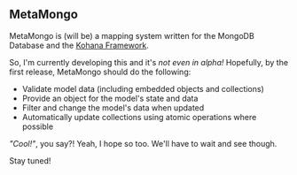## MetaMongo

MetaMongo is (will be) a mapping system written for the MongoDB Database and the [Kohana Framework](http://kohanaframework.org/).

So, I'm currently developing this and it's _not even in alpha!_ Hopefully, by the first release, MetaMongo should do the following:

* Validate model data (including embedded objects and collections)
* Provide an object for the model's state and data
* Filter and change the model's data when updated
* Automatically update collections using atomic operations where possible

_"Cool!"_, you say?! Yeah, I hope so too. We'll have to wait and see though.

Stay tuned!